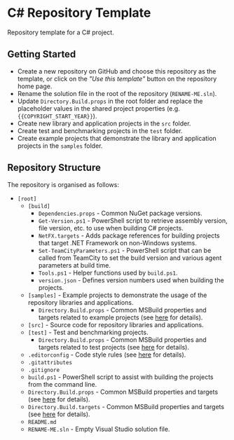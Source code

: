 # C# Repository Template

Repository template for a C# project.

## Getting Started

- Create a new repository on GitHub and choose this repository as the template, or click on the _"Use this template"_ button on the repository home page.
- Rename the solution file in the root of the repository (`RENAME-ME.sln`).
- Update `Directory.Build.props` in the root folder and replace the placeholder values in the shared project properties (e.g. `{{COPYRIGHT_START_YEAR}}`).
- Create new library and application projects in the `src` folder.
- Create test and benchmarking projects in the `test` folder.
- Create example projects that demonstrate the library and application projects in the `samples` folder.

## Repository Structure

The repository is organised as follows:

- `[root]`
  - `[build]`
    - `Dependencies.props` - Common NuGet package versions.
    - `Get-Version.ps1` - PowerShell script to retrieve assembly version, file version, etc. to use when building C# projects.
    - `NetFX.targets` - Adds package references for building projects that target .NET Framework on non-Windows systems.
    - `Set-TeamCityParameters.ps1` - PowerShell script that can be called from TeamCity to set the build version and various agent parameters at build time.
    - `Tools.ps1` - Helper functions used by `build.ps1`.
    - `version.json` - Defines version numbers used when building the projects.
  - `[samples]` - Example projects to demonstrate the usage of the repository libraries and applications.
    - `Directory.Build.props` - Common MSBuild properties and targets related to example projects (see [here](https://docs.microsoft.com/en-us/visualstudio/msbuild/customize-your-build) for details).
  - `[src]` - Source code for repository libraries and applications.
  - `[test]` - Test and benchmarking projects.
    - `Directory.Build.props` - Common MSBuild properties and targets related to test projects (see [here](https://docs.microsoft.com/en-us/visualstudio/msbuild/customize-your-build) for details).
  - `.editorconfig` - Code style rules (see [here](https://editorconfig.org/) for details).
  - `.gitattributes`
  - `.gitignore`
  - `build.ps1` - PowerShell script to assist with building the projects from the command line.
  - `Directory.Build.props` - Common MSBuild properties and targets (see [here](https://docs.microsoft.com/en-us/visualstudio/msbuild/customize-your-build) for details).
  - `Directory.Build.targets` - Common MSBuild properties and targets (see [here](https://docs.microsoft.com/en-us/visualstudio/msbuild/customize-your-build) for details). 
  - `README.md`
  - `RENAME-ME.sln` - Empty Visual Studio solution file.
